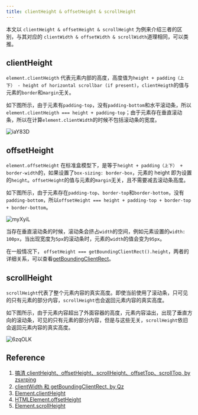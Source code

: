 ```yaml
---
title: clientHeight & offsetHeight & scrollHeight
---
```


本文以 `clientHeight & offsetHeight & scrollHeight` 为例来介绍三者的区别，与其对应的 `clientWidth & offsetWidth & scrollWidth`道理相同，可以类推。

## clientHeight

`element.clientHeigth` 代表元素内部的高度，高度值为`height + padding（上下） - height of horizontal scrollbar (if present)`，`clientHeigth`的值与元素的`border`和`margin`无关。

如下图所示，由于元素有`padding-top`，没有`padding-bottom`和水平滚动条，所以`element.clientHeigth === height + padding-top`；由于元素存在垂直滚动条，所以在计算`element.clientWidth`的时候不包括滚动条的宽度。

<Img w="580" src='https://cosmos-x.oss-cn-hangzhou.aliyuncs.com/iaY83D.png' alt='iaY83D'/>

## offsetHeight

`element.offsetHeight` 在标准盒模型下，是等于`height + padding（上下） + border-width`的，如果设置了`box-sizing: border-box`，元素的 height 即为设置的`height`。`offsetHeight`的值与元素的`margin`无关，且不需要减去滚动条高度。

如下图所示，由于元素存在`padding-top`、`border-top`和`border-bottom`，没有`padding-bottom`，所以`offsetHeight === height + padding-top + border-top + border-bottom`。

<Img w="580" src='https://cosmos-x.oss-cn-hangzhou.aliyuncs.com/myXyiL.png' alt='myXyiL'/>

当存在垂直滚动条的时候，滚动条会挤占`width`的空间，例如元素设置的`width: 100px`，当出现宽度为`5px`的滚动条时，元素的`width`的值会变为`95px`。

在一般情况下， `offsetHeight === getBoundingClientRect().height`，两者的详细关系，可以查看[getBoundingClientRect](http://localhost:3000/docs/html/3.element/getBoundingClientRect#width--offsetwidth)。

## scrollHeight

`scrollHeight`代表了整个元素内容的真实高度。即使当前使用了滚动条，只可见的只有元素的部分内容，`scrollHeight`也会返回元素内容的真实高度。

如下图所示，由于元素内容超出了外面容器的高度，元素内容溢出，出现了垂直方向的滚动条，可见的只有元素的部分内容，但是与这些无关，`scrollHeight`依旧会返回元素内容的真实高度。

<Img w="610" src='https://cosmos-x.oss-cn-hangzhou.aliyuncs.com/6zqOLK.png' alt='6zqOLK'/>

## Reference

1. [搞清 clientHeight、offsetHeight、scrollHeight、offsetTop、scrollTop, by zsxrping](https://www.imooc.com/article/17571)
1. [clientWidth 和 getBoundingClientRect, by Qz](https://qinzhen001.github.io/2017/11/29/clientWidth%E5%92%8CgetBoundingClientRect-myblog/)
1. [Element.clientHeight](https://developer.mozilla.org/en-US/docs/Web/API/Element/clientHeigh)
1. [HTMLElement.offsetHeight](https://developer.mozilla.org/zh-CN/docs/Web/API/HTMLElement/offsetHeight)
1. [Element.scrollHeight](https://developer.mozilla.org/en-US/docs/Web/API/Element/scrollHeight)
